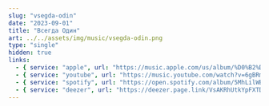 ```yaml
---
slug: "vsegda-odin"
date: "2023-09-01"
title: "Всегда Один"
art: ../../assets/img/music/vsegda-odin.png
type: "single"
hidden: true
links:
  - { service: "apple", url: "https://music.apple.com/us/album/%D0%B2%D1%81%D0%B5%D0%B3%D0%B4%D0%B0-%D0%BE%D0%B4%D0%B8%D0%BD-single/1704545983" }
  - { service: "youtube", url: "https://music.youtube.com/watch?v=6gBRmX_cKac&si=GSVejKk8bui6Yece" }
  - { service: "spotify", url: "https://open.spotify.com/album/5MhLilWBsPbaT12ffAnB0R" }
  - { service: "deezer", url: "https://deezer.page.link/VsAKRhUtkYpFXTDB7" }
---
```


